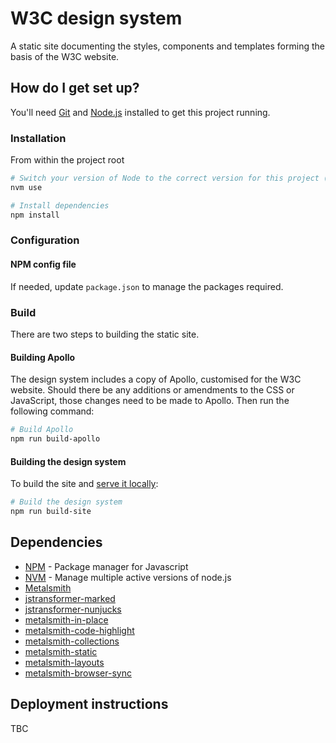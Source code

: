 # W3C design system

A static site documenting the styles, components and templates forming the basis of the W3C website.

## How do I get set up?

You'll need [Git](https://help.github.com/articles/set-up-git/) and [Node.js](https://nodejs.org/en/) installed to get this project running.

### Installation

From within the project root

```bash
# Switch your version of Node to the correct version for this project (see .nvmrc)
nvm use

# Install dependencies
npm install
```

### Configuration

#### NPM config file

If needed, update `package.json` to manage the packages required.

### Build

There are two steps to building the static site.

#### Building Apollo

The design system includes a copy of Apollo, customised for the W3C website. Should there be any additions or amendments to the CSS or JavaScript, those changes need to be made to Apollo. Then run the following command:

```bash
# Build Apollo
npm run build-apollo
```

#### Building the design system

To build the site and [serve it locally](http://localhost:3000/):

```bash
# Build the design system
npm run build-site
```

## Dependencies

- [NPM](https://www.npmjs.com/) - Package manager for Javascript
- [NVM](https://github.com/creationix/nvm) - Manage multiple active versions of node.js
- [Metalsmith](https://github.com/segmentio/metalsmith)
- [jstransformer-marked](https://github.com/jstransformers/jstransformer-marked)
- [jstransformer-nunjucks](https://github.com/jstransformers/jstransformer-nunjucks)
- [metalsmith-in-place](https://github.com/metalsmith/metalsmith-in-place)
- [metalsmith-code-highlight](https://github.com/fortes/metalsmith-code-highlight)
- [metalsmith-collections](https://github.com/segmentio/metalsmith-collections)
- [metalsmith-static](https://github.com/TheHydroImpulse/metalsmith-static)
- [metalsmith-layouts](https://github.com/metalsmith/metalsmith-layouts)
- [metalsmith-browser-sync](https://github.com/mdvorscak/metalsmith-browser-sync)

## Deployment instructions

TBC